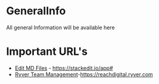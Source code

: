 # GeneralInfo
All general Information will be available here

# Important URL's
 - [Edit MD Files](https://stackedit.io/app#) - https://stackedit.io/app#
 - [Ryver Team Management](https://reachdigital.ryver.com)-https://reachdigital.ryver.com
